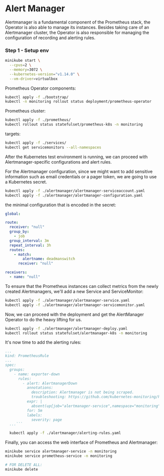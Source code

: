 # Alert Manager

Alertmanager is a fundamental component of the Prometheus stack, the Operator is also able to manage its instances.
Besides taking care of an Alertmanager cluster, the Operator is also responsible for managing the configuration of
recording and alerting rules.

### Step 1 - Setup env

```bash
minikube start \
  --cpus=2 \
  --memory=3072 \
  --kubernetes-version="v1.14.0" \
  --vm-driver=virtualbox
```

Prometheus Operator components:

```bash
kubectl apply -f ./bootstrap/
kubectl -n monitoring rollout status deployment/prometheus-operator
```

Prometheus cluster:

```bash
kubectl apply -f ./prometheus/
kubectl rollout status statefulset/prometheus-k8s -n monitoring
```

targets:

```bash
kubectl apply -f ./services/
kubectl get servicemonitors --all-namespaces
```

After the Kubernetes test environment is running, we can proceed with Alertmanager-specific configurations and alert
rules.

For the Alertmanager configuration, since we might want to add sensitive information such as email credentials or a
pager token, we are going to use a Kubernetes secret.

```bash
kubectl apply -f ./alertmanager/alertmanager-serviceaccount.yaml
kubectl apply -f ./alertmanager/alertmanager-configuration.yaml
```

the minimal configuration that is encoded in the secret:

```yaml
global:

route:
  receiver: "null"
  group_by:
    - job
  group_interval: 3m
  repeat_interval: 3h
  routes:
    - match:
        alertname: deadmanswitch
      receiver: "null"

receivers:
  - name: "null"
```

To ensure that the Prometheus instances can collect metrics from the newly created Alertmanagers, we'll add a new
Service and ServiceMonitor:

```bash
kubectl apply -f ./alertmanager/alertmanager-service.yaml
kubectl apply -f ./alertmanager/alertmanager-servicemonitor.yaml
```

Now, we can proceed with the deployment and get the AlertManager Operator to do the heavy lifting for us.

```bash
kubectl apply -f ./alertmanager/alertmanager-deploy.yaml
kubectl rollout status statefulset/alertmanager-k8s -n monitoring
```

It's now time to add the alerting rules:

```yaml
...
kind: PrometheusRule
...
spec:
  groups:
    - name: exporter-down
      rules:
        - alert: AlertmanagerDown
          annotations:
            description: Alertmanager is not being scraped.
            troubleshooting: https://github.com/kubernetes-monitoring/kubernetes-mixin/blob/master/runbook.md
          expr: |
            absent(up{job="alertmanager-service",namespace="monitoring"} == 1)
          for: 5m
          labels:
            severity: page
  ...```

```

```bash
  kubectl apply -f ./alertmanager/alerting-rules.yaml
```

Finally, you can access the web interface of Prometheus and Alertmanager:

```bash
minikube service alertmanager-service -n monitoring
minikube service prometheus-service -n monitoring

# FOR DELETE ALL:
minikube delete
```
